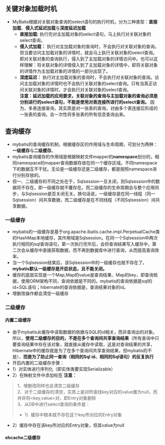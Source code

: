 ## 关键对象加载时机
* MyBatis根据对关联对象查询的select语句的执行时机，分为三种类型：**直接加载**、**侵入式延迟加载**与**深度延迟加载**
  *  **直接加载:** 执行完对主加载对象的select语句，马上执行对关联对象的select查询。
  *  **侵入式加载：** 执行对主加载对象的查询时，不会执行对关联对象的查询。但当要访问主加载对象的详情时，就会马上执行关联对象的select查询。即对关联对象的查询执行，侵入到了主加载对象的详情访问中。也可以这样理解：将关联对象的详情侵入到了主加载对象的详情中，即将关联对象的详情作为主加载对象的详情的一部分出现了。
  *  **深度延迟：** 执行对主加载对象的查询时，不会执行对关联对象的查询。访问主加载对象的详情时也不会执行关联对象的select查询。只有当真正访问关联对象的详情时，才会执行对关联对象的select查询。<br>
**注意：延迟加载的应用要求，关联对象的查询与主加载对象的查询必须是分别进行的select语句，不能是使用对表连接所进行的select查询。** 因为，多表连接查询，其实质是对一张表的查询，对由多个表连接后形成的一张表的查询。会一次性将多张表的所有信息查询出来。
## 查询缓存
* mybatis的查询缓存机制，根据缓存区的作用域与生命周期，可划分为两种：**一级缓存**与**二级缓存**。
* mybatis查询缓存的作用域是根据映射文件mapper的**namespace**划分的，相同namespace的mapper查询数据存放在同一个缓存区域。不同namespace下的数据互不干扰。无论是一级缓存还是二级缓存，都是按照namespace进行分别存放的。
* 但一、二级缓存的不同之处在于，Sqlsession一旦关闭，则Sqlsession中的数据将不存在，即一级缓存就不覆存在。而二级缓存的生命周期会与整个应用同步，与Sqlsession是否关闭无关。换句话说，一级缓存是在同一线程（同一Sqlsession）间共享数据，而二级缓存是在不同线程（不同Sqlsession）间共享数据。
### 一级缓存
* mybatis的一级缓存是基于org.apache.ibatis.cache.impl.PerpetualCache类的HashMap本地缓存，其作用域是Sqlsession。在同一个Sqlsession中两次执行相同的sql查询语句，第一次执行完毕后，会将查询结果写入缓存中，第二次会从缓存中直接获取数据，而不再到数据库中进行查询，从而提高查询效率。
* 当一个Sqlsession结束后，该Sqlsession中的一级缓存也就不存在了。**mybatis默认一级缓存是开启状态，且不能关闭。**
 * 缓存的底层实现是一个Map,Map的value是查询结果、Map的key，即查询依据，使用ORM架构不同，查询依据是不同的。mybatis的查询依据是sql的id+SQL语句；hibernate的查询依据是，查询结果对象的id。
 * 增删改操作都会清空一级缓存
### 二级缓存
#### 内置二级缓存
* 由于mybatis从缓存中读取数据的依据与SQL的id相关，而非查询出的对象。所以，**使用二级缓存的目的，不是在多个查询间共享查询结果**（所有查询中只要查询结果中存在该对象，就直接从缓存中读取，这是对查询结果的共享，Hibernate中的缓存就是为了在多个查询间共享查询结果，但mybatis的不是），**而是为了防止同一查询（相同的Sql id、相同的Sql语句）的反复执行**
* 开启内置的二级缓存步骤：
 *  1）对实体进行序列化（即实体类要实现Serializable）
 *  2）在映射文件中添加<cache/>标签
**注意：**<br>
> 1、增删改同样也会清空二级缓存  
  2、对于二级缓存的清空，实质上是对所查找key对应的value置为null，而并非将<key,value>对，即Entry对象删除   
  3、从DB中进行select查询的条件是：
  > * 1）缓存中根本就不存在这个key所对应的Entry对象 
   * 2）缓存中存在该key所对应的Entry对象，但其value为null
#### ehcache二级缓存
